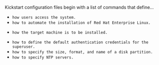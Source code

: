Kickstart configuration files begin with a list of commands that define...

* `how users access the system.`
* `how to automate the installation of Red Hat Enterprise Linux.`
+ `how the target machine is to be installed.`
* `how to define the default authentication credentials for the superuser.`
* `how to specify the size, format, and name of a disk partition.`
* `how to specify NTP servers.`
